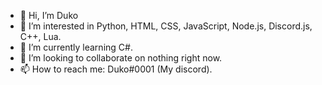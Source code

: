 - 👋 Hi, I’m Duko
- 👀 I’m interested in Python, HTML, CSS, JavaScript, Node.js, Discord.js, C++, Lua.
- 🌱 I’m currently learning C#.
- 💞️ I’m looking to collaborate on nothing right now.
- 📫 How to reach me: Duko#0001 (My discord).

<!---
RealDuko/RealDuko is a ✨ special ✨ repository because its `README.md` (this file) appears on your GitHub profile.
You can click the Preview link to take a look at your changes.
--->
